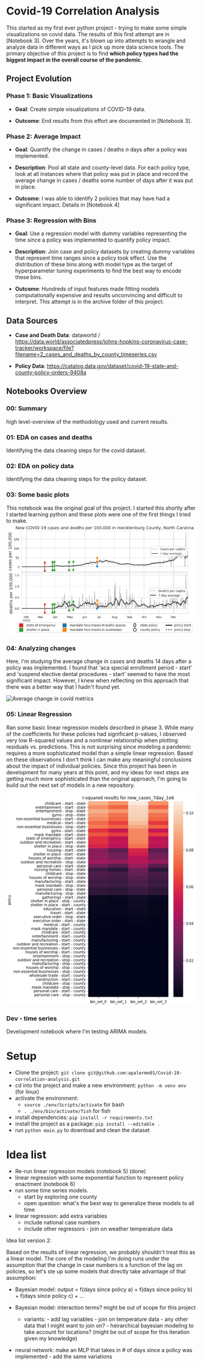 # Covid-19 Correlation Analysis


This started as my first ever python project - trying to make some simple visualizations on covid data. The results of this first attempt are in [Notebook 3]. Over the years, it's blown up into attempts to wrangle and analyze data in different ways as I pick up more data science tools. The primary objective of this project is to find **which policy types had the biggest impact in the overall course of the pandemic**. 

## Project Evolution


### Phase 1: Basic Visualizations

- **Goal**: Create simple visualizations of COVID-19 data.

- **Outcome**: End results from this effort are documented in [Notebook 3].

### Phase 2: Average Impact

- **Goal**: Quantify the change in cases / deaths $n$ days after a policy was implemented.

- **Description**: Pool all state and county-level data. For each policy type, look at all instances where that policy was put in place and record the average change in cases / deaths some number of days after it was put in place.

- **Outcome**: I was able to identify 2 policies that may have had a significant impact. Details in [Notebook 4]


### Phase 3: Regression with Bins
- **Goal**: Use a regression model with dummy variables representing the time since a policy was implemented to quantify policy impact.

- **Description**: Join case and policy datasets by creating dummy variables that represent time ranges since a policy took effect. Use the distribution of these bins along with model type as the target of hyperparameter tuning experiments to find the best way to encode these bins.

- **Outcome**: Hundreds of input features made fitting models computationally expensive and results unconvincing and difficult to interpret. This attempt is in the archive folder of this project.

## Data Sources

- **Case and Death Data**: dataworld / https://data.world/associatedpress/johns-hopkins-coronavirus-case-tracker/workspace/file?filename=2_cases_and_deaths_by_county_timeseries.csv

- **Policy Data**: https://catalog.data.gov/dataset/covid-19-state-and-county-policy-orders-9408a

## Notebooks Overview

### 00: Summary
high level-overview of the methodology used and current results.

### 01: EDA on cases and deaths
Identifying the data cleaning steps for the covid dataset.

### 02: EDA on policy data

Identifying the data cleaning steps for the policy dataset.


### 03: Some basic plots
This notebook was the original goal of this project. I started this shortly after I started learning python and these plots were one of the first things I tried to make.
![Cases and Deaths in Mecklenburg County](./figures/cases_and_deaths_in_meck_county.png)

### 04: Analyzing changes
Here, I'm studying the average change in cases and deaths 14 days after a policy was implemented. I found that 'aca special enrollment period - start' and 'suspend elective dental procedures - start' seemed to have the most significant impact. However, I knew when reflecting on this approach that there was a better way that I hadn't found yet.

![Average change in covid metrics](./figures/average_change_in_covid_metrics_14_days.png')

### 05: Linear Regression
Ran some basic linear regression models described in phase 3. While many of the coefficients for these policies had significant p-values, I observed very low R-squared values and a nonlinear relationship when plotting residuals vs. predictions. This is not surprising since modeling a pandemic requires a more sophisticated model than a simple linear regression. Based on these observations I don't think I can make any meaningful conclusions about the impact of individual policies. Since this project has been in development for many years at this point, and my ideas for next steps are getting much more sophisticated than the original approach, I'm going to build out the next set of models in a new repository.

![R-squared value](./figures/r_squared_for_regression_results.png)

### Dev - time series
Development notebook where I'm testing ARIMA models.

# Setup

- Clone the project: `git clone git@github.com:apalermo01/Covid-19-correlation-analysis.git`
- cd into the project and make a new environment: `python -m venv env` (for linux)
- activate the environment:
    - `source ./env/Scripts/activate` for bash
    - `. ./env/bin/activate/fish` for fish
- install dependencies: `pip install -r requirements.txt`
- install the project as a package: `pip install --editable .`
- run `python main.py` to download and clean the dataset


# Idea list
- Re-run linear regression models (notebook 5) (done)
- linear regression with some exponential function to represent policy enactment (notebook 6)
- run some time series models.
    - start by exploring one county
    - open question: what's the best way to generalize these models to all time
- linear regression: add extra variables
    - include national case numbers
    - include other regressors - join on weather temperature data

Idea list version 2:

Based on the results of linear regression, we probably shouldn't treat this as a linear model. The core of the modeling I'm doing runs under the assumption that the change in case numbers is a function of the lag on policies, so let's ste up some models that directly take advantage of that assumption:

- Bayesian model: output = f(days since policy a) + f(days since policy b) + f(days since policy c) + ...
- Bayesian model: interaction terms? might be out of scope for this project
    - variants:
          - add lag variables
          - join on temperature data
          - any other data that I might want to join on?
          - heirarchical bayesian modeling to take account for locations? (might be out of scope for this iteration given my knowledge)

- neural network: make an MLP that takes in # of days since a policy was implemented - add the same variations
